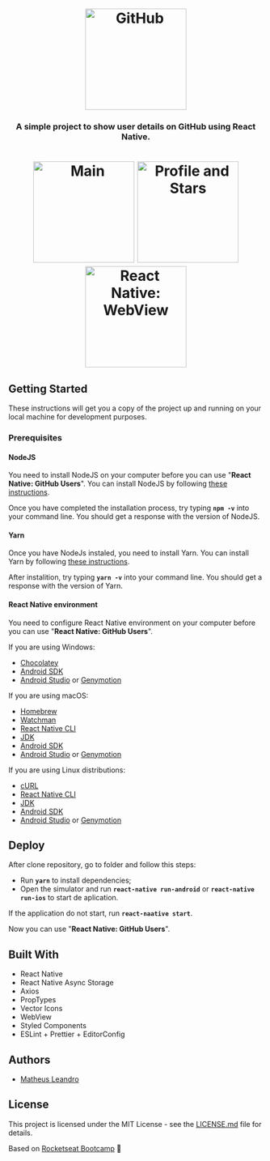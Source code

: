 <h1 align="center">
  <img alt="GitHub" title="GitHub" src="https://avatars1.githubusercontent.com/u/9919?s=200&v=4" width="200px" />
</h1>

<h3 align="center">
  A simple project to show user details on GitHub using React Native.
</h3>

<h1 align="center">
  <img alt="Main" title="Main" src="https://github.com/matheusleandroo/react-native-github-users/blob/master/src/img/github-users-main.png" width="200px" />
  <img alt="Profile and Stars" title="Profile and Stars" src="https://github.com/matheusleandroo/react-native-github-users/blob/master/src/img/github-users-stars.png" width="200px" />
  <img alt="React Native: WebView" title="WebView" src="https://github.com/matheusleandroo/react-native-github-users/blob/master/src/img/github-users-webview.png" width="200px" />
</h1>

## Getting Started

These instructions will get you a copy of the project up and running on your local machine for development purposes.

<h3>Prerequisites</h3>

<h4>NodeJS</h4>

You need to install NodeJS on your computer before you can use "**React Native: GitHub Users**". You can install NodeJS by following <a href="https://nodejs.org/en/download/package-manager/">these instructions</a>.

Once you have completed the installation process, try typing **```npm -v```** into your command line. You should get a response with the version of NodeJS.

<h4>Yarn</h4>

Once you have NodeJs instaled, you need to install Yarn. You can install Yarn by following <a href="https://yarnpkg.com/en/docs/getting-started">these instructions</a>.

After instalition, try typing **```yarn -v```** into your command line. You should get a response with the version of Yarn.

<h4>React Native environment</h4>

You need to configure React Native environment on your computer before you can use "**React Native: GitHub Users**".

If you are using Windows:

<ul>
  <li><a href="https://chocolatey.org/install">Chocolatey</a></li>
  <li><a href="https://www.androidcentral.com/installing-android-sdk-windows-mac-and-linux-tutorial">Android SDK</a></li>
  <li><a href="https://developer.android.com/studio/install?hl=en">Android Studio</a> or <a href="https://docs.genymotion.com/desktop/3.0/01_Get_started/">Genymotion</a></li>
</ul>

If you are using macOS:

<ul>
  <li><a href="https://docs.brew.sh/Installation">Homebrew</a></li>
  <li><a href="https://facebook.github.io/watchman/docs/install.html">Watchman</a></li>
  <li><a href="https://facebook.github.io/react-native/docs/getting-started">React Native CLI</a></li>
  <li><a href="https://docs.oracle.com/en/java/javase/13/install/overview-jdk-installation.html#GUID-8677A77F-231A-40F7-98B9-1FD0B48C346A">JDK</a></li>
  <li><a href="https://www.androidcentral.com/installing-android-sdk-windows-mac-and-linux-tutorial">Android SDK</a></li>
  <li><a href="https://developer.android.com/studio/install?hl=en">Android Studio</a> or <a href="https://docs.genymotion.com/desktop/3.0/01_Get_started/">Genymotion</a></li>
</ul>

If you are using Linux distributions:

<ul>
  <li><a href="https://curl.haxx.se/">cURL</a></li>
  <li><a href="https://facebook.github.io/react-native/docs/getting-started">React Native CLI</a></li>
  <li><a href="https://docs.oracle.com/en/java/javase/13/install/overview-jdk-installation.html#GUID-8677A77F-231A-40F7-98B9-1FD0B48C346A">JDK</a></li>
  <li><a href="https://www.androidcentral.com/installing-android-sdk-windows-mac-and-linux-tutorial">Android SDK</a></li>
  <li><a href="https://developer.android.com/studio/install?hl=en">Android Studio</a> or <a href="https://docs.genymotion.com/desktop/3.0/01_Get_started/">Genymotion</a></li>
</ul>

## Deploy

After clone repository, go to folder and follow this steps:

- Run **`yarn`** to install dependencies;
- Open the simulator and run **`react-native run-android`** or **`react-native run-ios`** to start de aplication.

If the application do not start, run **`react-naative start`**.

Now you can use "**React Native: GitHub Users**".

## Built With

<ul>
  <li>React Native</li>
  <li>React Native Async Storage</li>
  <li>Axios</li>
  <li>PropTypes</li>
  <li>Vector Icons</li>
  <li>WebView</li>
  <li>Styled Components</li>
  <li>ESLint + Prettier + EditorConfig</li>
</ul>

## Authors

<ul>
  <li><a href="http://matheusleandro.com">Matheus Leandro</a></li>
</ul>

## License

This project is licensed under the MIT License - see the <a href="https://github.com/matheusleandroo/react-native-github-users/blob/master/LICENSE">LICENSE.md</a> file for details.

Based on <a href="https://rocketseat.com.br/bootcamp">Rocketseat Bootcamp</a> :rocket:
